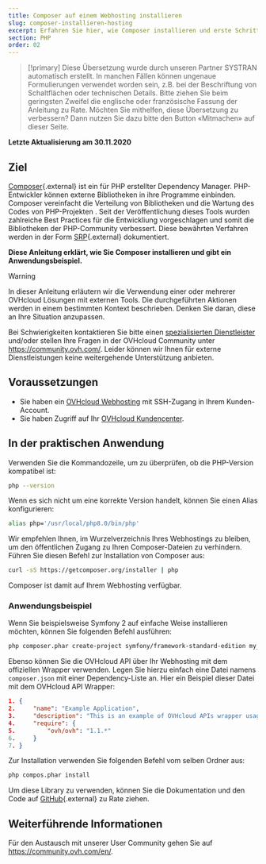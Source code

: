 ```yaml
---
title: Composer auf einem Webhosting installieren
slug: composer-installieren-hosting
excerpt: Erfahren Sie hier, wie Composer installieren und erste Schritte ausführen
section: PHP
order: 02
---
```


> [!primary]
> Diese Übersetzung wurde durch unseren Partner SYSTRAN automatisch erstellt. In manchen Fällen können ungenaue Formulierungen verwendet worden sein, z.B. bei der Beschriftung von Schaltflächen oder technischen Details. Bitte ziehen Sie beim geringsten Zweifel die englische oder französische Fassung der Anleitung zu Rate. Möchten Sie mithelfen, diese Übersetzung zu verbessern? Dann nutzen Sie dazu bitte den Button «Mitmachen» auf dieser Seite.
>

**Letzte Aktualisierung am 30.11.2020**

## Ziel 

[Composer](https://getcomposer.org/){.external} ist ein für PHP erstellter Dependency Manager. PHP-Entwickler können externe Bibliotheken in ihre Programme einbinden. Composer vereinfacht die Verteilung von Bibliotheken und die Wartung des Codes von PHP-Projekten . Seit der Veröffentlichung dieses Tools wurden zahlreiche Best Practices für die Entwickliung vorgeschlagen und somit die Bibliotheken der PHP-Community verbessert. Diese bewährten Verfahren werden in der Form [SRP](http://www.php-fig.org/){.external} dokumentiert.

**Diese Anleitung erklärt, wie Sie Composer installieren und gibt ein Anwendungsbeispiel.**

> [!warning]
>In dieser Anleitung erläutern wir die Verwendung einer oder mehrerer OVHcloud Lösungen mit externen Tools. Die durchgeführten Aktionen werden in einem bestimmten Kontext beschrieben. Denken Sie daran, diese an Ihre Situation anzupassen.
>
Bei Schwierigkeiten kontaktieren Sie bitte einen [spezialisierten Dienstleister](https://partner.ovhcloud.com/de/directory/) und/oder stellen Ihre Fragen in der OVHcloud Community unter https://community.ovh.com/. Leider können wir Ihnen für externe Dienstleistungen keine weitergehende Unterstützung anbieten. 
>

## Voraussetzungen

- Sie haben ein [OVHcloud Webhosting](https://www.ovhcloud.com/de/web-hosting/) mit SSH-Zugang in Ihrem Kunden-Account.
- Sie haben Zugriff auf Ihr [OVHcloud Kundencenter](https://www.ovh.com/auth/?action=gotomanager&from=https://www.ovh.de/&ovhSubsidiary=de).


## In der praktischen Anwendung

Verwenden Sie die Kommandozeile, um zu überprüfen, ob die PHP-Version kompatibel ist:

```bash
php --version
```

Wenn es sich nicht um eine korrekte Version handelt, können Sie einen Alias konfigurieren:


```bash
alias php='/usr/local/php8.0/bin/php'
```

Wir empfehlen Ihnen, im Wurzelverzeichnis Ihres Webhostings zu bleiben, um den öffentlichen Zugang zu Ihren Composer-Dateien zu verhindern. Führen Sie diesen Befehl zur Installation von Composer aus:


```bash
curl -sS https://getcomposer.org/installer | php
```

Composer ist damit auf Ihrem Webhosting verfügbar.


### Anwendungsbeispiel

Wenn Sie beispielsweise Symfony 2 auf einfache Weise installieren möchten, können Sie folgenden Befehl ausführen:


```bash
php composer.phar create-project symfony/framework-standard-edition my_project_name "2.7.*"
```

Ebenso können Sie die OVHcloud API über Ihr Webhosting mit dem offiziellen Wrapper verwenden. Legen Sie hierzu einfach eine Datei namens `composer.json` mit einer Dependency-Liste an. Hier ein Beispiel dieser Datei mit dem OVHcloud API Wrapper:

```json
1. {
2.     "name": "Example Application",
3.     "description": "This is an example of OVHcloud APIs wrapper usage",
4.     "require": {
5.         "ovh/ovh": "1.1.*"
6.     }
7. }
```

Zur Installation verwenden Sie folgenden Befehl vom selben Ordner aus:


```bash
php compos.phar install
```

Um diese Library zu verwenden, können Sie die Dokumentation und den Code auf [GitHub](https://github.com/ovh/php-ovh){.external} zu Rate ziehen.


## Weiterführende Informationen

Für den Austausch mit unserer User Community gehen Sie auf <https://community.ovh.com/en/>.
